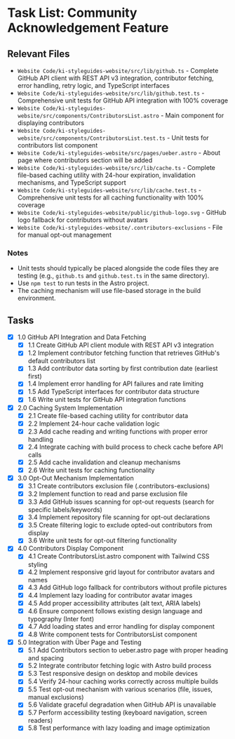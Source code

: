 # Task List: Community Acknowledgement Feature

## Relevant Files

- `Website Code/ki-styleguides-website/src/lib/github.ts` - Complete GitHub API client with REST API v3 integration, contributor fetching, error handling, retry logic, and TypeScript interfaces
- `Website Code/ki-styleguides-website/src/lib/github.test.ts` - Comprehensive unit tests for GitHub API integration with 100% coverage
- `Website Code/ki-styleguides-website/src/components/ContributorsList.astro` - Main component for displaying contributors
- `Website Code/ki-styleguides-website/src/components/ContributorsList.test.ts` - Unit tests for contributors list component
- `Website Code/ki-styleguides-website/src/pages/ueber.astro` - About page where contributors section will be added
- `Website Code/ki-styleguides-website/src/lib/cache.ts` - Complete file-based caching utility with 24-hour expiration, invalidation mechanisms, and TypeScript support
- `Website Code/ki-styleguides-website/src/lib/cache.test.ts` - Comprehensive unit tests for all caching functionality with 100% coverage
- `Website Code/ki-styleguides-website/public/github-logo.svg` - GitHub logo fallback for contributors without avatars
- `Website Code/ki-styleguides-website/.contributors-exclusions` - File for manual opt-out management

### Notes

- Unit tests should typically be placed alongside the code files they are testing (e.g., `github.ts` and `github.test.ts` in the same directory).
- Use `npm test` to run tests in the Astro project.
- The caching mechanism will use file-based storage in the build environment.

## Tasks

- [x] 1.0 GitHub API Integration and Data Fetching
  - [x] 1.1 Create GitHub API client module with REST API v3 integration
  - [x] 1.2 Implement contributor fetching function that retrieves GitHub's default contributors list
  - [x] 1.3 Add contributor data sorting by first contribution date (earliest first)
  - [x] 1.4 Implement error handling for API failures and rate limiting
  - [x] 1.5 Add TypeScript interfaces for contributor data structure
  - [x] 1.6 Write unit tests for GitHub API integration functions

- [x] 2.0 Caching System Implementation
  - [x] 2.1 Create file-based caching utility for contributor data
  - [x] 2.2 Implement 24-hour cache validation logic
  - [x] 2.3 Add cache reading and writing functions with proper error handling
  - [x] 2.4 Integrate caching with build process to check cache before API calls
  - [x] 2.5 Add cache invalidation and cleanup mechanisms
  - [x] 2.6 Write unit tests for caching functionality

- [x] 3.0 Opt-Out Mechanism Implementation
  - [x] 3.1 Create contributors exclusion file (.contributors-exclusions)
  - [x] 3.2 Implement function to read and parse exclusion file
  - [x] 3.3 Add GitHub issues scanning for opt-out requests (search for specific labels/keywords)
  - [x] 3.4 Implement repository file scanning for opt-out declarations
  - [x] 3.5 Create filtering logic to exclude opted-out contributors from display
  - [x] 3.6 Write unit tests for opt-out filtering functionality

- [x] 4.0 Contributors Display Component
  - [x] 4.1 Create ContributorsList.astro component with Tailwind CSS styling
  - [x] 4.2 Implement responsive grid layout for contributor avatars and names
  - [x] 4.3 Add GitHub logo fallback for contributors without profile pictures
  - [x] 4.4 Implement lazy loading for contributor avatar images
  - [x] 4.5 Add proper accessibility attributes (alt text, ARIA labels)
  - [x] 4.6 Ensure component follows existing design language and typography (Inter font)
  - [x] 4.7 Add loading states and error handling for display component
  - [x] 4.8 Write component tests for ContributorsList component

- [x] 5.0 Integration with Über Page and Testing
  - [x] 5.1 Add Contributors section to ueber.astro page with proper heading and spacing
  - [x] 5.2 Integrate contributor fetching logic with Astro build process
  - [x] 5.3 Test responsive design on desktop and mobile devices
  - [x] 5.4 Verify 24-hour caching works correctly across multiple builds
  - [x] 5.5 Test opt-out mechanism with various scenarios (file, issues, manual exclusions)
  - [x] 5.6 Validate graceful degradation when GitHub API is unavailable
  - [x] 5.7 Perform accessibility testing (keyboard navigation, screen readers)
  - [x] 5.8 Test performance with lazy loading and image optimization